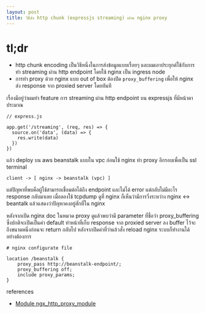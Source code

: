 ```yaml
---
layout: post
title: วิธีส่ง http chunk (expressjs streaming) ผ่าน nginx proxy
---
```


# tl;dr

- http chunk encoding เป็นวิธีหนึ่งในการส่งข้อมูลแบบเรื่อยๆ และผมเอาประยุกต์ใช้กับการทำ streaming ผ่าน http endpoint โดยใช้ nginx เป็น ingress node
- การทำ proxy ด้วย nginx แบบ out of box ต้องปิด `proxy_buffering` เพื่อให้ nginx ส่ง response จาก proxied server โดยทันที

เรื่องมีอยู่ว่าผมทำ feature การ streaming ผ่าน http endpoint บน expressjs ที่มีหน้าตาประมาณ

```
// express.js

app.get('/streaming', (req, res) => {
  source.on('data', (data) => {
    res.write(data)
  })
})
```

แล้ว deploy บน aws beanstalk แบบใน vpc ก่อนใช้ nginx ทำ proxy อีกรอบเพื่อเป็น ssl terminal

```
client -> [ nginx -> beanstalk (vpc) ]
```

แต่ปัญหาที่พบคือผู้ใช้สามารถเชื่อมต่อได้ถึง endpoint และไม่ได้ error แต่กลับไม่มีอะไร response กลับมาเลย เมื่อลองใช้ tcpdump ดูที่ nginx ก็เห็นว่ามีการวิ่งระหว่าง nginx <-> beantalk แล้วแสดงว่าปัญหาคงอยู่สักที่ใน nginx

หลังจากเปิด nginx doc ในหมวด proxy ดูแล้วพบว่ามี parameter ที่ชื่อว่า proxy_buffering ซึ่งปกติจะเปิดเป็นค่า default ทำหน้าที่เก็บ response จาก proxied server ลง buffer ไว้จะถึงขนาดหนึ่งก่อนจะ return กลับไป หลังจากปิดค่าที่ว่าแล้วสั่ง reload nginx ระบบก็ทำงานได้อย่างต้องการ

```
# nginx configurate file

location /beanstalk {
    proxy_pass http://beanstalk-endpoint/;
    proxy_buffering off;
    include proxy_params;
}
```


references

- [Module ngx_http_proxy_module](http://nginx.org/en/docs/http/ngx_http_proxy_module.html#proxy_buffering)